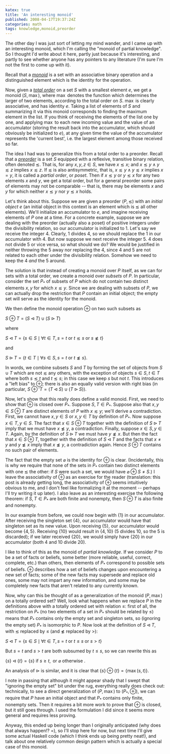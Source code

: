 ```yaml
---
katex: true
title: 'An interesting monoid'
published: 2008-04-17T19:37:24Z
categories: math
tags: knowledge,monoid,preorder
---
```


The other day I was just sort of letting my mind wander, and I came up with an interesting monoid, which I'm calling the "monoid of partial knowledge". So I thought I'd write about it here, partly just because it's interesting, and partly to see whether anyone has any pointers to any literature (I'm sure I'm not the first to come up with it).

Recall that a <a href="https://secure.wikimedia.org/wikipedia/en/wiki/Monoid"><i>monoid</i></a> is a set with an associative binary operation and a distinguished element which is the identity for the operation.

Now, given a <a href="https://secure.wikimedia.org/wikipedia/en/wiki/Total_order"><i>total order</i></a> on a set $S$ with a smallest element $e$, we get a monoid $(S, \max)$, where $\max$ denotes the function which determines the larger of two elements, according to the total order on $S$.  $\max$ is clearly associative, and has identity $e$.  Taking a list of elements of $S$ and summarizing it via this monoid corresponds to finding the maximum element in the list.  If you think of receiving the elements of the list one by one, and applying $\max$ to each new incoming value and the value of an accumulator (storing the result back into the accumulator, which should obviously be initialized to $e$), at any given time the value of the accumulator represents the 'current best', i.e. the largest element among those received so far.

The idea I had was to generalize this from a total order to a preorder.  Recall that a <a href="https://secure.wikimedia.org/wikipedia/en/wiki/Preorder"><i>preorder</i></a> is a set $S$ equipped with a reflexive, transitive binary relation, often denoted $\lesssim$.  That is, for any $x,y,z \in S$, we have $x \lesssim x$; and $x \lesssim y \land y \lesssim z$ implies $x \lesssim z$. If $\lesssim$ is also antisymmetric, that is, $x \lesssim y \land y \lesssim x$ implies $x = y$, it is called a <i>partial order</i>, or <i>poset</i>.  Then if $x \lesssim y$ or $y \lesssim x$ for any two elements $x$ and $y$, we get a total order, but for a general preorder some pairs of elements may not be comparable -- that is, there may be elements $x$ and $y$ for which neither $x \lesssim y$ nor $y \lesssim x$ holds.

Let's think about this.  Suppose we are given a preorder $(P,\lesssim)$ with an <i>initial object</i> $e$ (an initial object in this context is an element which is $\lesssim$ all other elements).  We'll initialize an accumulator to $e$, and imagine receiving elements of $P$ one at a time.  For a concrete example, suppose we are dealing with the preorder (actually also a poset) of positive integers under the divisibility relation, so our accumulator is initialized to 1.  Let's say we receive the integer 4.  Clearly, 1 divides 4, so we should replace the 1 in our accumulator with 4.  But now suppose we next receive the integer 5.  4 does not divide 5 or vice versa, so what should we do?  We would be justified in neither throwing the 5 away nor replacing the 4, since 4 and 5 are not related to each other under the divisibility relation.  Somehow we need to keep the 4 <i>and</i> the 5 around.

The solution is that instead of creating a monoid over $P$ itself, as we can for sets with a total order, we create a monoid over <i>subsets</i> of $P$.  In particular, consider the set $P_*$ of subsets of $P$ which do not contain two distinct elements $x,y$ for which $x \lesssim y$.  Since we are dealing with subsets of $P$, we can actually drop the restriction that $P$ contain an initial object; the empty set will serve as the identity for the monoid.

We then define the monoid operation $\oplus$ on two such subsets as

$S \oplus T = (S \triangleleft T) \cup (S \triangleright T)$

where

$S \triangleleft T = \{ s \in S \mid \forall t \in T, s = t \mbox{ or } t \lesssim s \mbox{ or } s \not \lesssim t \}$

and

$S \triangleright T = \{ t \in T \mid \forall s \in S, s = t \mbox{ or } t \not \lesssim s \}$.

In words, we combine subsets $S$ and $T$ by forming the set of objects from $S \cup T$ which are not $\lesssim$ any others, with the exception of objects $s \in S, t \in T$ where both $s \lesssim t$ and $t \lesssim s$; in this case we keep $s$ but not $t$. This introduces a "left bias" to $\oplus$; there is also an equally valid version with right bias (in particular, $S \oplus' T = (T \triangleleft S) \cup (T \triangleright S)$).

Now, let's show that this really does define a valid monoid.  First, we need to show that $\oplus$ is closed over $P_*$. Suppose $S, T \in P_*$.  Suppose also that $x,y \in S \oplus T$ are distinct elements of $P$ with $x \lesssim y$; we'll derive a contradiction.  First, we cannot have $x,y \in S$ or $x,y \in T$ by definition of $P_*$.  Now suppose $x \in T, y \in S$.  The fact that $x \in S \oplus T$ together with the definition of $S \triangleright T$ imply that we must have $x \not \lesssim y$, a contradiction.  Finally, suppose $x \in S, y \in T$.  Again, by the definition of $S \triangleright T$ we must have $y \not \lesssim x$.  But then the fact that $x \in S \oplus T$, together with the definition of $S \triangleleft T$ and the facts that $x \neq y$ and $y \not \lesssim x$ imply that $x \not \lesssim y$, a contradiction again.  Hence $S \oplus T$ contains no such pair of elements.

The fact that the empty set $\varnothing$ is the identity for $\oplus$ is clear. (Incidentally, this is why we require that none of the sets in $P_*$ contain two distinct elements with one $\lesssim$ the other: if $S$ were such a set, we would have $\varnothing \oplus S \neq S$.)  I leave the associativity of $\oplus$ as an exercise for the reader (translation: this post is already getting long, the associativity of $\oplus$ seems intuitively obvious to me, and I don't feel like formalizing it at the moment -- perhaps I'll try writing it up later).  I also leave as an interesting exercise the following theorem: if $S, T \in P_*$ are both finite and nonempty, then $S \oplus T$ is also finite and nonempty.

In our example from before, we could now begin with $\{1\}$ in our accumulator.  After receiving the singleton set $\{4\}$, our accumulator would have that singleton set as its new value.  Upon receiving $\{5\}$, our accumulator would become $\{4,5\}$.  Receiving $\{10\}$ would result in $\{4,10\}$ (5 divides 10, so the 5 is discarded); if we later received $\{20\}$, we would simply have $\{20\}$ in our accumulator (both 4 and 10 divide 20).

I like to think of this as the monoid of <i>partial knowledge</i>.  If we consider $P$ to be a set of facts or beliefs, some better (more reliable, useful, correct, complete, etc.) than others, then elements of $P_*$ correspond to possible sets of beliefs.  $\oplus$ describes how a set of beliefs changes upon encountering a new set of facts; some of the new facts may supersede and replace old ones, some may not impart any new information, and some may be completely new facts that aren't related to any currently known.

Now, why can this be thought of as a generalization of the monoid $(P, \max)$ on a totally ordered set?  Well, look what happens when we replace $P$ in the definitions above with a totally ordered set with relation $\leq$: first of all, the restriction on $P_*$ (no two elements of a set in $P_*$ should be related by $\leq$) means that $P_*$ contains only the empty set and singleton sets, so (ignoring the empty set) $P_*$ is isomorphic to $P$.  Now look at the definition of $S \triangleleft T$, with $\lesssim$ replaced by $\leq$ (and $\not \lesssim$ replaced by $>$):

$S \triangleleft T = \{ s \in S \mid \forall t \in T, s = t \mbox{ or } t \leq s \mbox{ or } s > t \}$

But $s = t$ and $s > t$ are both subsumed by $t \leq s$, so we can rewrite this as

$\{s\} \triangleleft \{t\} = \{s\} \mbox{ if } s \geq t, \mbox{ or } \varnothing \mbox{ otherwise }$.

An analysis of $\triangleright$ is similar, and it is clear that $\{s\} \oplus \{t\} = \{\max(s,t)\}$.

I note in passing that although it might appear shady that I swept that "ignoring the empty set" bit under the rug, everything really does check out: technically, to see a direct generalization of $(P,\max)$ to $(P_*, \oplus)$, we can require that $P$ have an initial object and that $P_*$ contains only finite, nonempty sets.  Then it requires a bit more work to prove that $\oplus$ is closed, but it still goes through.  I used the formulation I did since it seems more general and requires less proving.

Anyway, this ended up being longer than I originally anticipated (why does that always happen!? =), so I'll stop here for now, but next time I'll give some actual Haskell code (which I think ends up being pretty neat!), and talk about one relatively common design pattern which is actually a special case of this monoid.


